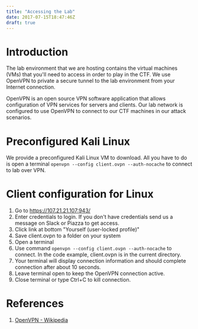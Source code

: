 ```yaml
---
title: "Accessing the Lab"
date: 2017-07-15T18:47:46Z
draft: true
---
```


# Introduction
The lab environment that we are hosting contains the virtual machines (VMs) that you'll need to access in order to play in the CTF. We use OpenVPN to private a secure tunnel to the lab environment from your Internet connection.

OpenVPN is an open source VPN software application that allows configuration of VPN services for servers and clients. Our lab network is configured to use OpenVPN to connect to our CTF machines in our attack scenarios.

# Preconfigured Kali Linux
We provide a preconfigured Kali Linux VM to download. All you have to do is open a terminal ```openvpn --config client.ovpn --auth-nocache``` to connect to lab over VPN.

# Client configuration for Linux
1. Go to https://107.21.21.107:943/
2. Enter credentials to login. If you don't have credentials send us a message on Slack or Piazza to get access.
3. Click link at bottom "Yourself (user-locked profile)"
4. Save client.ovpn to a folder on your system
5. Open a terminal
6. Use command ```openvpn --config client.ovpn --auth-nocache``` to connect. In the code example, client.ovpn is in the current directory.
7. Your terminal will display connection information and should complete connection after about 10 seconds.
8. Leave terminal open to keep the OpenVPN connection active.
9. Close terminal or type Ctrl+C to kill connection.

# References
1. [OpenVPN - Wikipedia](https://en.wikipedia.org/wiki/OpenVPN)
